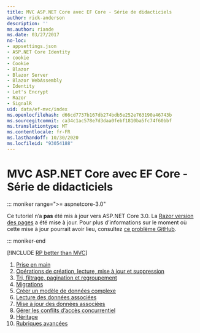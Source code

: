 ```yaml
---
title: MVC ASP.NET Core avec EF Core - Série de didacticiels
author: rick-anderson
description: ''
ms.author: riande
ms.date: 03/27/2017
no-loc:
- appsettings.json
- ASP.NET Core Identity
- cookie
- Cookie
- Blazor
- Blazor Server
- Blazor WebAssembly
- Identity
- Let's Encrypt
- Razor
- SignalR
uid: data/ef-mvc/index
ms.openlocfilehash: d66cd7737b167db274bdb5e252e763190a46743b
ms.sourcegitcommit: ca34c1ac578e7d3daa0febf1810ba5fc74f60bbf
ms.translationtype: MT
ms.contentlocale: fr-FR
ms.lasthandoff: 10/30/2020
ms.locfileid: "93054188"
---
```

# <a name="aspnet-core-mvc-with-ef-core---tutorial-series"></a>MVC ASP.NET Core avec EF Core - Série de didacticiels

::: moniker range=">= aspnetcore-3.0"

Ce tutoriel n’a **pas** été mis à jour vers ASP.NET Core 3.0. La [ Razor version des pages](xref:data/ef-rp/intro) a été mise à jour. Pour plus d’informations sur le moment où cette mise à jour pourrait avoir lieu, consultez [ce problème GitHub](https://github.com/dotnet/AspNetCore.Docs/issues/13920).

::: moniker-end

[!INCLUDE [RP better than MVC](../../includes/RP-EF/rp-over-mvc.md)]

1. [Prise en main](xref:data/ef-mvc/intro)
1. [Opérations de création, lecture, mise à jour et suppression](xref:data/ef-mvc/crud)
1. [Tri, filtrage, pagination et regroupement](xref:data/ef-mvc/sort-filter-page)
1. [Migrations](xref:data/ef-mvc/migrations)
1. [Créer un modèle de données complexe](xref:data/ef-mvc/complex-data-model)
1. [Lecture des données associées](xref:data/ef-mvc/read-related-data)
1. [Mise à jour des données associées](xref:data/ef-mvc/update-related-data)
1. [Gérer les conflits d’accès concurrentiel](xref:data/ef-mvc/concurrency)
1. [Héritage](xref:data/ef-mvc/inheritance)
1. [Rubriques avancées](xref:data/ef-mvc/advanced)
